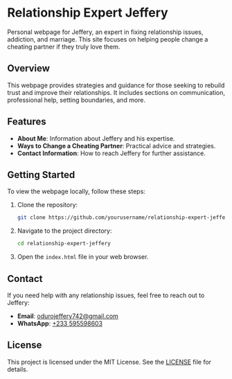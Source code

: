 # Relationship Expert Jeffery

Personal webpage for Jeffery, an expert in fixing relationship issues, addiction, and marriage. This site focuses on helping people change a cheating partner if they truly love them.

## Overview

This webpage provides strategies and guidance for those seeking to rebuild trust and improve their relationships. It includes sections on communication, professional help, setting boundaries, and more.

## Features

- **About Me**: Information about Jeffery and his expertise.
- **Ways to Change a Cheating Partner**: Practical advice and strategies.
- **Contact Information**: How to reach Jeffery for further assistance.

## Getting Started

To view the webpage locally, follow these steps:

1. Clone the repository:
    ```bash
    git clone https://github.com/yourusername/relationship-expert-jeffery.git
    ```
2. Navigate to the project directory:
    ```bash
    cd relationship-expert-jeffery
    ```
3. Open the `index.html` file in your web browser.

## Contact

If you need help with any relationship issues, feel free to reach out to Jeffery:
- **Email**: [odurojeffery742@gmail.com](mailto:odurojeffery742@gmail.com)
- **WhatsApp**: [+233 595598603](https://wa.me/233595598603)

## License

This project is licensed under the MIT License. See the [LICENSE](LICENSE) file for details.

